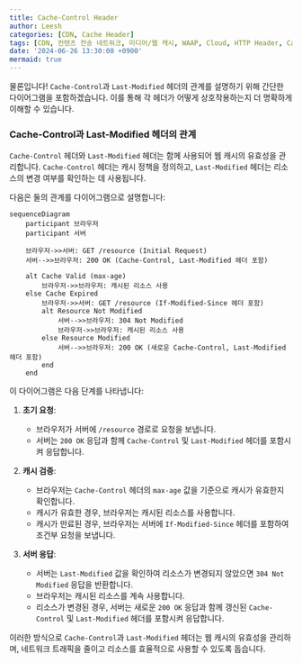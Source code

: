 ```yaml
---
title: Cache-Control Header
author: Leesh
categories: [CDN, Cache Header]
tags: [CDN, 컨텐츠 전송 네트워크, 미디어/웹 캐시, WAAP, Cloud, HTTP Header, Cache-Control header]
date: '2024-06-26 13:30:00 +0900'
mermaid: true
---
```

물론입니다! `Cache-Control`과 `Last-Modified` 헤더의 관계를 설명하기 위해 간단한 다이어그램을 포함하겠습니다. 이를 통해 각 헤더가 어떻게 상호작용하는지 더 명확하게 이해할 수 있습니다.

### Cache-Control과 Last-Modified 헤더의 관계

`Cache-Control` 헤더와 `Last-Modified` 헤더는 함께 사용되어 웹 캐시의 유효성을 관리합니다. `Cache-Control` 헤더는 캐시 정책을 정의하고, `Last-Modified` 헤더는 리소스의 변경 여부를 확인하는 데 사용됩니다.

다음은 둘의 관계를 다이어그램으로 설명합니다:

```mermaid
sequenceDiagram
    participant 브라우저
    participant 서버

    브라우저->>서버: GET /resource (Initial Request)
    서버-->>브라우저: 200 OK (Cache-Control, Last-Modified 헤더 포함)

    alt Cache Valid (max-age)
        브라우저->>브라우저: 캐시된 리소스 사용
    else Cache Expired
        브라우저->>서버: GET /resource (If-Modified-Since 헤더 포함)
        alt Resource Not Modified
            서버-->>브라우저: 304 Not Modified
            브라우저->>브라우저: 캐시된 리소스 사용
        else Resource Modified
            서버-->>브라우저: 200 OK (새로운 Cache-Control, Last-Modified 헤더 포함)
        end
    end
```

이 다이어그램은 다음 단계를 나타냅니다:

1. **초기 요청**: 
   - 브라우저가 서버에 `/resource` 경로로 요청을 보냅니다.
   - 서버는 `200 OK` 응답과 함께 `Cache-Control` 및 `Last-Modified` 헤더를 포함시켜 응답합니다.

2. **캐시 검증**:
   - 브라우저는 `Cache-Control` 헤더의 `max-age` 값을 기준으로 캐시가 유효한지 확인합니다.
   - 캐시가 유효한 경우, 브라우저는 캐시된 리소스를 사용합니다.
   - 캐시가 만료된 경우, 브라우저는 서버에 `If-Modified-Since` 헤더를 포함하여 조건부 요청을 보냅니다.

3. **서버 응답**:
   - 서버는 `Last-Modified` 값을 확인하여 리소스가 변경되지 않았으면 `304 Not Modified` 응답을 반환합니다.
   - 브라우저는 캐시된 리소스를 계속 사용합니다.
   - 리소스가 변경된 경우, 서버는 새로운 `200 OK` 응답과 함께 갱신된 `Cache-Control` 및 `Last-Modified` 헤더를 포함시켜 응답합니다.

이러한 방식으로 `Cache-Control`과 `Last-Modified` 헤더는 웹 캐시의 유효성을 관리하며, 네트워크 트래픽을 줄이고 리소스를 효율적으로 사용할 수 있도록 돕습니다.
